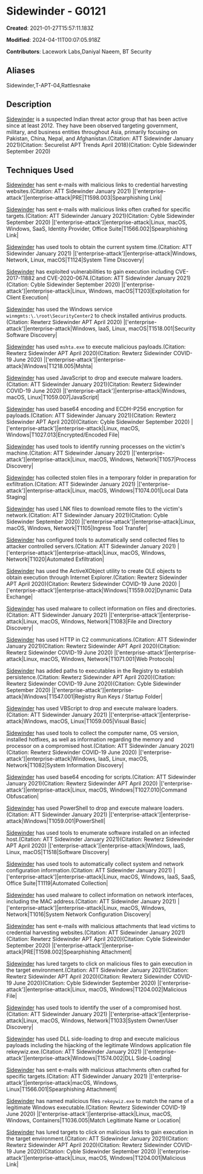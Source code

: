 # Sidewinder - G0121

**Created**: 2021-01-27T15:57:11.183Z

**Modified**: 2024-04-11T00:07:05.918Z

**Contributors**: Lacework Labs,Daniyal Naeem, BT Security

## Aliases

Sidewinder,T-APT-04,Rattlesnake

## Description

[Sidewinder](https://attack.mitre.org/groups/G0121) is a suspected Indian threat actor group that has been active since at least 2012. They have been observed targeting government, military, and business entities throughout Asia, primarily focusing on Pakistan, China, Nepal, and Afghanistan.(Citation: ATT Sidewinder January 2021)(Citation: Securelist APT Trends April 2018)(Citation: Cyble Sidewinder September 2020)

## Techniques Used


[Sidewinder](https://attack.mitre.org/groups/G0121) has sent e-mails with malicious links to credential harvesting websites.(Citation: ATT Sidewinder January 2021)
|['enterprise-attack']|enterprise-attack|PRE|T1598.003|Spearphishing Link|


[Sidewinder](https://attack.mitre.org/groups/G0121) has sent e-mails with malicious links often crafted for specific targets.(Citation: ATT Sidewinder January 2021)(Citation: Cyble Sidewinder September 2020)
|['enterprise-attack']|enterprise-attack|Linux, macOS, Windows, SaaS, Identity Provider, Office Suite|T1566.002|Spearphishing Link|


[Sidewinder](https://attack.mitre.org/groups/G0121) has used tools to obtain the current system time.(Citation: ATT Sidewinder January 2021)
|['enterprise-attack']|enterprise-attack|Windows, Network, Linux, macOS|T1124|System Time Discovery|


[Sidewinder](https://attack.mitre.org/groups/G0121) has exploited vulnerabilities to gain execution including CVE-2017-11882 and CVE-2020-0674.(Citation: ATT Sidewinder January 2021)(Citation: Cyble Sidewinder September 2020)
|['enterprise-attack']|enterprise-attack|Linux, Windows, macOS|T1203|Exploitation for Client Execution|


[Sidewinder](https://attack.mitre.org/groups/G0121) has used the Windows service <code>winmgmts:\\.\root\SecurityCenter2</code> to check installed antivirus products.(Citation: Rewterz Sidewinder APT April 2020)
|['enterprise-attack']|enterprise-attack|Windows, IaaS, Linux, macOS|T1518.001|Security Software Discovery|


[Sidewinder](https://attack.mitre.org/groups/G0121) has used <code>mshta.exe</code> to execute malicious payloads.(Citation: Rewterz Sidewinder APT April 2020)(Citation: Rewterz Sidewinder COVID-19 June 2020)
|['enterprise-attack']|enterprise-attack|Windows|T1218.005|Mshta|


[Sidewinder](https://attack.mitre.org/groups/G0121) has used JavaScript to drop and execute malware loaders.(Citation: ATT Sidewinder January 2021)(Citation: Rewterz Sidewinder COVID-19 June 2020)
|['enterprise-attack']|enterprise-attack|Windows, macOS, Linux|T1059.007|JavaScript|


[Sidewinder](https://attack.mitre.org/groups/G0121) has used base64 encoding and ECDH-P256 encryption for payloads.(Citation: ATT Sidewinder January 2021)(Citation: Rewterz Sidewinder APT April 2020)(Citation: Cyble Sidewinder September 2020)
|['enterprise-attack']|enterprise-attack|Linux, macOS, Windows|T1027.013|Encrypted/Encoded File|


[Sidewinder](https://attack.mitre.org/groups/G0121) has used tools to identify running processes on the victim's machine.(Citation: ATT Sidewinder January 2021)
|['enterprise-attack']|enterprise-attack|Linux, macOS, Windows, Network|T1057|Process Discovery|


[Sidewinder](https://attack.mitre.org/groups/G0121) has collected stolen files in a temporary folder in preparation for exfiltration.(Citation: ATT Sidewinder January 2021)
|['enterprise-attack']|enterprise-attack|Linux, macOS, Windows|T1074.001|Local Data Staging|


[Sidewinder](https://attack.mitre.org/groups/G0121) has used LNK files to download remote files to the victim's network.(Citation: ATT Sidewinder January 2021)(Citation: Cyble Sidewinder September 2020)
|['enterprise-attack']|enterprise-attack|Linux, macOS, Windows, Network|T1105|Ingress Tool Transfer|


[Sidewinder](https://attack.mitre.org/groups/G0121) has configured tools to automatically send collected files to attacker controlled servers.(Citation: ATT Sidewinder January 2021)
|['enterprise-attack']|enterprise-attack|Linux, macOS, Windows, Network|T1020|Automated Exfiltration|


[Sidewinder](https://attack.mitre.org/groups/G0121) has used the ActiveXObject utility to create OLE objects to obtain execution through Internet Explorer.(Citation: Rewterz Sidewinder APT April 2020)(Citation: Rewterz Sidewinder COVID-19 June 2020)
|['enterprise-attack']|enterprise-attack|Windows|T1559.002|Dynamic Data Exchange|


[Sidewinder](https://attack.mitre.org/groups/G0121) has used malware to collect information on files and directories.(Citation: ATT Sidewinder January 2021)
|['enterprise-attack']|enterprise-attack|Linux, macOS, Windows, Network|T1083|File and Directory Discovery|


[Sidewinder](https://attack.mitre.org/groups/G0121) has used HTTP in C2 communications.(Citation: ATT Sidewinder January 2021)(Citation: Rewterz Sidewinder APT April 2020)(Citation: Rewterz Sidewinder COVID-19 June 2020)
|['enterprise-attack']|enterprise-attack|Linux, macOS, Windows, Network|T1071.001|Web Protocols|


[Sidewinder](https://attack.mitre.org/groups/G0121) has added paths to executables in the Registry to establish persistence.(Citation: Rewterz Sidewinder APT April 2020)(Citation: Rewterz Sidewinder COVID-19 June 2020)(Citation: Cyble Sidewinder September 2020)
|['enterprise-attack']|enterprise-attack|Windows|T1547.001|Registry Run Keys / Startup Folder|


[Sidewinder](https://attack.mitre.org/groups/G0121) has used VBScript to drop and execute malware loaders.(Citation: ATT Sidewinder January 2021)
|['enterprise-attack']|enterprise-attack|Windows, macOS, Linux|T1059.005|Visual Basic|


[Sidewinder](https://attack.mitre.org/groups/G0121) has used tools to collect the computer name, OS version, installed hotfixes, as well as information regarding the memory and processor on a compromised host.(Citation: ATT Sidewinder January 2021)(Citation: Rewterz Sidewinder COVID-19 June 2020)
|['enterprise-attack']|enterprise-attack|Windows, IaaS, Linux, macOS, Network|T1082|System Information Discovery|


[Sidewinder](https://attack.mitre.org/groups/G0121) has used base64 encoding for scripts.(Citation: ATT Sidewinder January 2021)(Citation: Rewterz Sidewinder APT April 2020)
|['enterprise-attack']|enterprise-attack|Linux, macOS, Windows|T1027.010|Command Obfuscation|


[Sidewinder](https://attack.mitre.org/groups/G0121) has used PowerShell to drop and execute malware loaders.(Citation: ATT Sidewinder January 2021)
|['enterprise-attack']|enterprise-attack|Windows|T1059.001|PowerShell|


[Sidewinder](https://attack.mitre.org/groups/G0121) has used tools to enumerate software installed on an infected host.(Citation: ATT Sidewinder January 2021)(Citation: Rewterz Sidewinder APT April 2020)
|['enterprise-attack']|enterprise-attack|Windows, IaaS, Linux, macOS|T1518|Software Discovery|


[Sidewinder](https://attack.mitre.org/groups/G0121) has used tools to automatically collect system and network configuration information.(Citation: ATT Sidewinder January 2021)
|['enterprise-attack']|enterprise-attack|Linux, macOS, Windows, IaaS, SaaS, Office Suite|T1119|Automated Collection|


[Sidewinder](https://attack.mitre.org/groups/G0121) has used malware to collect information on network interfaces, including the MAC address.(Citation: ATT Sidewinder January 2021)
|['enterprise-attack']|enterprise-attack|Linux, macOS, Windows, Network|T1016|System Network Configuration Discovery|


[Sidewinder](https://attack.mitre.org/groups/G0121) has sent e-mails with malicious attachments that lead victims to credential harvesting websites.(Citation: ATT Sidewinder January 2021)(Citation: Rewterz Sidewinder APT April 2020)(Citation: Cyble Sidewinder September 2020)
|['enterprise-attack']|enterprise-attack|PRE|T1598.002|Spearphishing Attachment|


[Sidewinder](https://attack.mitre.org/groups/G0121) has lured targets to click on malicious files to gain execution in the target environment.(Citation: ATT Sidewinder January 2021)(Citation: Rewterz Sidewinder APT April 2020)(Citation: Rewterz Sidewinder COVID-19 June 2020)(Citation: Cyble Sidewinder September 2020)
|['enterprise-attack']|enterprise-attack|Linux, macOS, Windows|T1204.002|Malicious File|


[Sidewinder](https://attack.mitre.org/groups/G0121) has used tools to identify the user of a compromised host.(Citation: ATT Sidewinder January 2021)
|['enterprise-attack']|enterprise-attack|Linux, macOS, Windows, Network|T1033|System Owner/User Discovery|


[Sidewinder](https://attack.mitre.org/groups/G0121) has used DLL side-loading to drop and execute malicious payloads including the hijacking of the legitimate Windows application file rekeywiz.exe.(Citation: ATT Sidewinder January 2021)
|['enterprise-attack']|enterprise-attack|Windows|T1574.002|DLL Side-Loading|


[Sidewinder](https://attack.mitre.org/groups/G0121) has sent e-mails with malicious attachments often crafted for specific targets.(Citation: ATT Sidewinder January 2021)
|['enterprise-attack']|enterprise-attack|macOS, Windows, Linux|T1566.001|Spearphishing Attachment|


[Sidewinder](https://attack.mitre.org/groups/G0121) has named malicious files <code>rekeywiz.exe</code> to match the name of a legitimate Windows executable.(Citation: Rewterz Sidewinder COVID-19 June 2020)
|['enterprise-attack']|enterprise-attack|Linux, macOS, Windows, Containers|T1036.005|Match Legitimate Name or Location|


[Sidewinder](https://attack.mitre.org/groups/G0121) has lured targets to click on malicious links to gain execution in the target environment.(Citation: ATT Sidewinder January 2021)(Citation: Rewterz Sidewinder APT April 2020)(Citation: Rewterz Sidewinder COVID-19 June 2020)(Citation: Cyble Sidewinder September 2020)
|['enterprise-attack']|enterprise-attack|Linux, macOS, Windows|T1204.001|Malicious Link|

